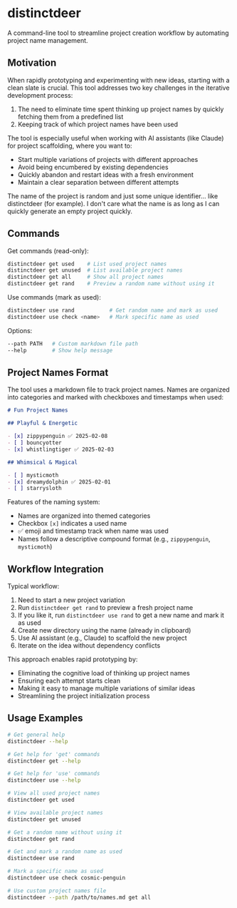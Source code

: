 # distinctdeer

A command-line tool to streamline project creation workflow by automating project name management.

## Motivation

When rapidly prototyping and experimenting with new ideas, starting with a clean slate is crucial. This tool addresses two key challenges in the iterative development process:

1. The need to eliminate time spent thinking up project names by quickly fetching them from a predefined list
2. Keeping track of which project names have been used

The tool is especially useful when working with AI assistants (like Claude) for project scaffolding, where you want to:

- Start multiple variations of projects with different approaches
- Avoid being encumbered by existing dependencies
- Quickly abandon and restart ideas with a fresh environment
- Maintain a clear separation between different attempts

The name of the project is random and just some unique identifier... like distinctdeer (for example). I don't care what the name is as long as I can quickly generate an empty project quickly.

## Commands

Get commands (read-only):

```bash
distinctdeer get used    # List used project names
distinctdeer get unused  # List available project names
distinctdeer get all     # Show all project names
distinctdeer get rand    # Preview a random name without using it
```

Use commands (mark as used):

```bash
distinctdeer use rand           # Get random name and mark as used
distinctdeer use check <name>   # Mark specific name as used
```

Options:

```bash
--path PATH   # Custom markdown file path
--help        # Show help message
```

## Project Names Format

The tool uses a markdown file to track project names. Names are organized into categories and marked with checkboxes and timestamps when used:

```markdown
# Fun Project Names

## Playful & Energetic

- [x] zippypenguin ✅ 2025-02-08
- [ ] bouncyotter
- [x] whistlingtiger ✅ 2025-02-03

## Whimsical & Magical

- [ ] mysticmoth
- [x] dreamydolphin ✅ 2025-02-01
- [ ] starrysloth
```

Features of the naming system:

- Names are organized into themed categories
- Checkbox `[x]` indicates a used name
- ✅ emoji and timestamp track when name was used
- Names follow a descriptive compound format (e.g., `zippypenguin`, `mysticmoth`)

## Workflow Integration

Typical workflow:

1. Need to start a new project variation
2. Run `distinctdeer get rand` to preview a fresh project name
3. If you like it, run `distinctdeer use rand` to get a new name and mark it as used
4. Create new directory using the name (already in clipboard)
5. Use AI assistant (e.g., Claude) to scaffold the new project
6. Iterate on the idea without dependency conflicts

This approach enables rapid prototyping by:

- Eliminating the cognitive load of thinking up project names
- Ensuring each attempt starts clean
- Making it easy to manage multiple variations of similar ideas
- Streamlining the project initialization process

## Usage Examples

```bash
# Get general help
distinctdeer --help

# Get help for 'get' commands
distinctdeer get --help

# Get help for 'use' commands
distinctdeer use --help

# View all used project names
distinctdeer get used

# View available project names
distinctdeer get unused

# Get a random name without using it
distinctdeer get rand

# Get and mark a random name as used
distinctdeer use rand

# Mark a specific name as used
distinctdeer use check cosmic-penguin

# Use custom project names file
distinctdeer --path /path/to/names.md get all
```
